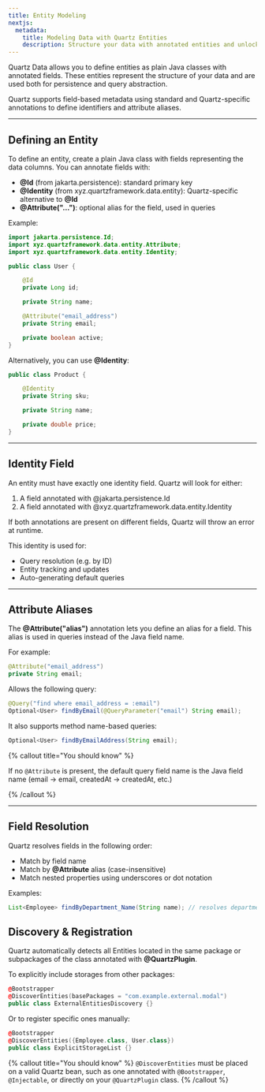 ```yaml
---
title: Entity Modeling
nextjs:
  metadata:
    title: Modeling Data with Quartz Entities
    description: Structure your data with annotated entities and unlock powerful query features in Quartz Data
---
```


Quartz Data allows you to define entities as plain Java classes with annotated fields. These entities represent the structure of your data and are used both for persistence and query abstraction.

Quartz supports field-based metadata using standard and Quartz-specific annotations to define identifiers and attribute aliases.

---

## Defining an Entity

To define an entity, create a plain Java class with fields representing the data columns. You can annotate fields with:

* **@Id** (from jakarta.persistence): standard primary key
* **@Identity** (from xyz.quartzframework.data.entity): Quartz-specific alternative to **@Id**
* **@Attribute("...")**: optional alias for the field, used in queries

Example:

```java
import jakarta.persistence.Id;
import xyz.quartzframework.data.entity.Attribute;
import xyz.quartzframework.data.entity.Identity;

public class User {

    @Id
    private Long id;

    private String name;

    @Attribute("email_address")
    private String email;

    private boolean active;
}
```

Alternatively, you can use **@Identity**:

```java
public class Product {

    @Identity
    private String sku;

    private String name;

    private double price;
}
```

---

## Identity Field

An entity must have exactly one identity field. Quartz will look for either:

1. A field annotated with @jakarta.persistence.Id
2. A field annotated with @xyz.quartzframework.data.entity.Identity

If both annotations are present on different fields, Quartz will throw an error at runtime.

This identity is used for:
* Query resolution (e.g. by ID)
* Entity tracking and updates
* Auto-generating default queries

---

## Attribute Aliases

The **@Attribute("alias")** annotation lets you define an alias for a field. This alias is used in queries instead of the Java field name.

For example:

```java
@Attribute("email_address")
private String email;
```

Allows the following query:

```java
@Query("find where email_address = :email")
Optional<User> findByEmail(@QueryParameter("email") String email);
```

It also supports method name-based queries:

```java
Optional<User> findByEmailAddress(String email);
```

{% callout title="You should know" %}

If no `@Attribute` is present, the default query field name is the Java field name (email → email, createdAt → createdAt, etc.)

{% /callout %}

---

## Field Resolution

Quartz resolves fields in the following order:

* Match by field name
* Match by **@Attribute** alias (case-insensitive)
* Match nested properties using underscores or dot notation

Examples:

```java
List<Employee> findByDepartment_Name(String name); // resolves department.name
```

## Discovery & Registration

Quartz automatically detects all Entities located in the same package or subpackages of the class annotated with **@QuartzPlugin**.

To explicitly include storages from other packages:

```cpp
@Bootstrapper
@DiscoverEntities(basePackages = "com.example.external.modal")
public class ExternalEntitiesDiscovery {}
```

Or to register specific ones manually:

```cpp
@Bootstrapper
@DiscoverEntities({Employee.class, User.class})
public class ExplicitStorageList {}
```

{% callout title="You should know" %}
`@DiscoverEntities` must be placed on a valid Quartz bean, such as one annotated with `@Bootstrapper`, `@Injectable`, or directly on your `@QuartzPlugin` class.
{% /callout %}